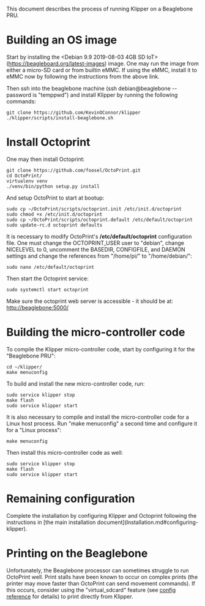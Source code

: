 This document describes the process of running Klipper on a Beaglebone PRU.

# Building an OS image

Start by installing the <Debian 9.9 2019-08-03 4GB SD IoT>
(https://beagleboard.org/latest-images) image. One may run the image from either
a micro-SD card or from builtin eMMC. If using the eMMC, install it to eMMC now
by following the instructions from the above link.

Then ssh into the beaglebone machine (ssh debian@beaglebone -- password is
"temppwd") and install Klipper by running the following commands:

```
git clone https://github.com/KevinOConnor/klipper
./klipper/scripts/install-beaglebone.sh
```

# Install Octoprint

One may then install Octoprint:

```
git clone https://github.com/foosel/OctoPrint.git
cd OctoPrint/
virtualenv venv
./venv/bin/python setup.py install
```

And setup OctoPrint to start at bootup:

```
sudo cp ~/OctoPrint/scripts/octoprint.init /etc/init.d/octoprint
sudo chmod +x /etc/init.d/octoprint
sudo cp ~/OctoPrint/scripts/octoprint.default /etc/default/octoprint
sudo update-rc.d octoprint defaults
```

It is necessary to modify OctoPrint's **/etc/default/octoprint** configuration
file. One must change the OCTOPRINT_USER user to "debian", change NICELEVEL to
0, uncomment the BASEDIR, CONFIGFILE, and DAEMON settings and change the
references from "/home/pi/" to "/home/debian/":

```
sudo nano /etc/default/octoprint
```

Then start the Octoprint service:

```
sudo systemctl start octoprint
```

Make sure the octoprint web server is accessible - it should be at:
<http://beaglebone:5000/>

# Building the micro-controller code

To compile the Klipper micro-controller code, start by configuring it for the
"Beaglebone PRU":

```
cd ~/klipper/
make menuconfig
```

To build and install the new micro-controller code, run:

```
sudo service klipper stop
make flash
sudo service klipper start
```

It is also necessary to compile and install the micro-controller code for a
Linux host process. Run "make menuconfig" a second time and configure it for a
"Linux process":

```
make menuconfig
```

Then install this micro-controller code as well:

```
sudo service klipper stop
make flash
sudo service klipper start
```

# Remaining configuration

Complete the installation by configuring Klipper and Octoprint following the
instructions in [the main installation document](Installation.md#configuring-
klipper).

# Printing on the Beaglebone

Unfortunately, the Beaglebone processor can sometimes struggle to run OctoPrint
well. Print stalls have been known to occur on complex prints (the printer may
move faster than OctoPrint can send movement commands). If this occurs, consider
using the "virtual_sdcard" feature (see [config
reference](Config_Reference.md#virtual_sdcard) for details) to print directly
from Klipper.

